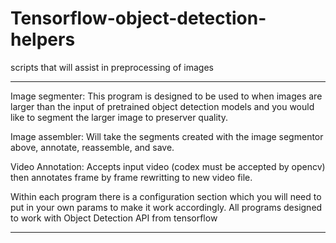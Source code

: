 # Tensorflow-object-detection-helpers
scripts that will assist in preprocessing of images

--------------------------
Image segmenter:
This program is designed to be used to when images are larger than the input of pretrained object detection models and you would like to segment the larger image to preserver quality.

Image assembler:
Will take the segments created with the image segmentor above, annotate, reassemble, and save.

Video Annotation:
Accepts input video (codex must be accepted by opencv) then annotates frame by frame rewritting to new video file.

Within each program there is a configuration section which you will need to put in your own params to make it work accordingly.
All programs designed to work with Object Detection API from tensorflow

---------------------------

